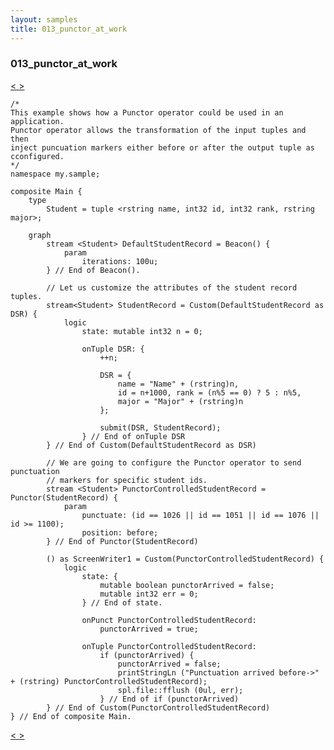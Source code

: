 ```yaml
---
layout: samples
title: 013_punctor_at_work
---
```


### 013_punctor_at_work

<div class="sampleNav"><a class="button" href="../012_filter_functor_at_work_Main.spl/"> < </a><a class="button" href="../014_sort_at_work_Main.spl/"> > </a>
</div>

~~~~~~
/*
This example shows how a Punctor operator could be used in an application.
Punctor operator allows the transformation of the input tuples and then
inject puncuation markers either before or after the output tuple as cconfigured.
*/
namespace my.sample;

composite Main {
	type
		Student = tuple <rstring name, int32 id, int32 rank, rstring major>;
	
	graph
		stream <Student> DefaultStudentRecord = Beacon() {
			param
				iterations: 100u;
		} // End of Beacon().
		
		// Let us customize the attributes of the student record tuples.
		stream<Student> StudentRecord = Custom(DefaultStudentRecord as DSR) {
			logic
				state: mutable int32 n = 0;
				
				onTuple DSR: {
					++n;
					
					DSR = {
						name = "Name" + (rstring)n,
						id = n+1000, rank = (n%5 == 0) ? 5 : n%5, 
						major = "Major" + (rstring)n
					};
					
					submit(DSR, StudentRecord);
				} // End of onTuple DSR			
		} // End of Custom(DefaultStudentRecord as DSR)
		
		// We are going to configure the Punctor operator to send punctuation
		// markers for specific student ids.
		stream <Student> PunctorControlledStudentRecord = Punctor(StudentRecord) {
			param
				punctuate: (id == 1026 || id == 1051 || id == 1076 || id >= 1100);
				position: before;
		} // End of Punctor(StudentRecord)
		
		() as ScreenWriter1 = Custom(PunctorControlledStudentRecord) {
			logic
				state: {
					mutable boolean punctorArrived = false; 
					mutable int32 err = 0;
				} // End of state.
				
				onPunct PunctorControlledStudentRecord: 
					punctorArrived = true;
				
				onTuple PunctorControlledStudentRecord: 
					if (punctorArrived) {
						punctorArrived = false;
						printStringLn ("Punctuation arrived before->" + (rstring) PunctorControlledStudentRecord);	
						spl.file::fflush (0ul, err);
					} // End of if (punctorArrived)
		} // End of Custom(PunctorControlledStudentRecord)
} // End of composite Main.

~~~~~~

<div class="sampleNav"><a class="button" href="../012_filter_functor_at_work_Main.spl/"> < </a><a class="button" href="../014_sort_at_work_Main.spl/"> > </a>
</div>

